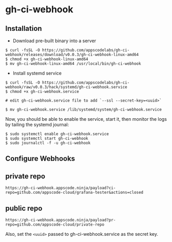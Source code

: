 # gh-ci-webhook

## Installation

- Download pre-built binary into a server

```console
$ curl -fsSL -O https://github.com/appscodelabs/gh-ci-webhook/releases/download/v0.0.3/gh-ci-webhook-linux-amd64
$ chmod +x gh-ci-webhook-linux-amd64
$ mv gh-ci-webhook-linux-amd64 /usr/local/bin/gh-ci-webhook
```

- Install systemd service

```console
$ curl -fsSL -O https://github.com/appscodelabs/gh-ci-webhook/raw/v0.0.3/hack/systemd/gh-ci-webhook.service
$ chmod +x gh-ci-webhook.service

# edit gh-ci-webhook.service file to add `--ssl --secret-key=<uuid>`

$ mv gh-ci-webhook.service /lib/systemd/system/gh-ci-webhook.service
```

Now, you should be able to enable the service, start it, then monitor the logs by tailing the systemd journal:

```console
$ sudo systemctl enable gh-ci-webhook.service
$ sudo systemctl start gh-ci-webhook
$ sudo journalctl -f -u gh-ci-webhook
```

## Configure Webhooks

## private repo
`https://gh-ci-webhook.appscode.ninja/payload?ci-repo=github.com/appscode-cloud/grafana-tester&actions=closed`

## public repo
`https://gh-ci-webhook.appscode.ninja/payload?pr-repo=github.com/appscode-cloud/private-repo`

Also, set the `<uuid>` passed to gh-ci-webhook.service as the secret key.
